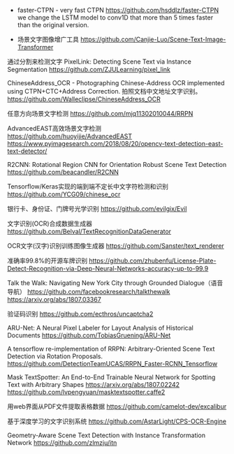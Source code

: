 * faster-CTPN - very fast CTPN
https://github.com/hsddlz/faster-CTPN
we change the LSTM model to conv1D that more than 5 times faster than the original version.

* 场景文字图像增广工具
https://github.com/Canjie-Luo/Scene-Text-Image-Transformer

通过分割来检测文字 PixelLink: Detecting Scene Text via Instance Segmentation
https://github.com/ZJULearning/pixel_link

ChineseAddress_OCR - Photographing Chinese-Address OCR implemented using CTPN+CTC+Address Correction. 拍照文档中文地址文字识别。
https://github.com/Walleclipse/ChineseAddress_OCR

任意方向场景文字检测
https://github.com/mjq11302010044/RRPN

AdvancedEAST高效场景文字检测
https://github.com/huoyijie/AdvancedEAST
https://www.pyimagesearch.com/2018/08/20/opencv-text-detection-east-text-detector/

R2CNN: Rotational Region CNN for Orientation Robust Scene Text Detection
https://github.com/beacandler/R2CNN

Tensorflow/Keras实现的端到端不定长中文字符检测和识别
https://github.com/YCG09/chinese_ocr

银行卡、身份证、门牌号光学识别
https://github.com/evilgix/Evil

文字识别(OCR)合成数据生成器
https://github.com/Belval/TextRecognitionDataGenerator

OCR文字(汉字)识别训练图像生成器
https://github.com/Sanster/text_renderer

准确率99.8%的开源车牌识别
https://github.com/zhubenfu/License-Plate-Detect-Recognition-via-Deep-Neural-Networks-accuracy-up-to-99.9

Talk the Walk: Navigating New York City through Grounded Dialogue（语音导航）
https://github.com/facebookresearch/talkthewalk
https://arxiv.org/abs/1807.03367​

验证码识别
https://github.com/ecthros/uncaptcha2

ARU-Net: A Neural Pixel Labeler for Layout Analysis of Historical Documents
https://github.com/TobiasGruening/ARU-Net

A tensorflow re-implementation of RRPN: Arbitrary-Oriented Scene Text Detection via Rotation Proposals.
https://github.com/DetectionTeamUCAS/RRPN_Faster-RCNN_Tensorflow

Mask TextSpotter: An End-to-End Trainable Neural Network for Spotting Text with Arbitrary Shapes
https://arxiv.org/abs/1807.02242
https://github.com/lvpengyuan/masktextspotter.caffe2

用web界面从PDF文件提取表格数据
https://github.com/camelot-dev/excalibur

基于深度学习的文字识别系统
https://github.com/AstarLight/CPS-OCR-Engine

Geometry-Aware Scene Text Detection with Instance Transformation Network
https://github.com/zlmzju/itn